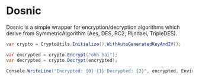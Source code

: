 # Dosnic

Dosnic is a simple wrapper for encryption/decryption algorithms which derive from SymmetricAlgorithm (Aes, DES, RC2, Rijndael, TripleDES).

```csharp
var crypto = CryptoUtils.Initialize().WithAutoGeneratedKeyAndIV();

var encrypted = crypto.Encrypt("ohh hai");
var decrypted = crypto.Decrypt(encrypted);

Console.WriteLine("Encrypted: {0} {1} Decrypted: {2}", encrypted, Environment.NewLine, decrypted);
```

